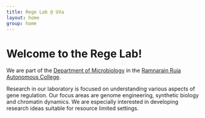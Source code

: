 ```yaml
---
title: Rege Lab @ UVa
layout: home
group: home
---
```


# Welcome to the Rege Lab!

We are part of the [Department of Microbiology](https://www.ruiacollege.edu/Department/Deptindex.aspx?page=a&ItemID=caeca&nDeptID=ee) in the [Ramnarain Ruia Autonomous College](http://www.ruiacollege.edu/).

Research in our laboratory is focused on understanding various aspects of gene regulation.  Our focus areas are genome engineering, synthetic biology and chromatin dynamics. We are especially interested in developing research ideas suitable for resource limited settings.
